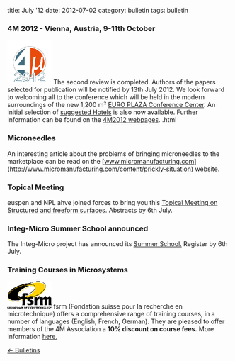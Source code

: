 title: July '12
date: 2012-07-02 
category: bulletin
tags: bulletin

<!--break-->
###  4M 2012 - Vienna, Austria, 9-11th October


![4M2011](/images/4m-2012_100.png)
The second review is completed.  Authors of the papers selected for publication will be notified by 13th July 2012. We look forward to welcoming all to the conference which  will be held in the modern surroundings of the new 1,200 m² [EURO PLAZA Conference Center](http://www.europlaza.at/jart/prj3/euro_pl/website.jart?rel=en&content-id=1155914559700&reserve-mode=active). An initial selection of [suggested Hotels](/content/Hotels-Accommodation/Hotels-Accommodation.html) is also now available. Further information can be found on the [4M2012 webpages](/conference/2012). .html

###  Microneedles

An interesting article about the problems of bringing microneedles to the marketplace can be read on the [www.micromanufacturing.com](http://www.micromanufacturing.com/content/prickly-situation) website.
  
###  Topical Meeting

euspen and NPL ahve joined forces to bring you this [Topical Meeting on Structured and freeform surfaces](/event/Topical-Meeting-Structured-and-Freeform-Surfaces.html). Abstracts by 6th July.   
  
###  Integ-Micro Summer School announced

The Integ-Micro project has announced its [Summer School.](/event/Production-Technologies-Equipment-Micro-Manufacturing) Register by 6th July.
  
###  Training Courses in Microsystems

![FSRM](/images/FSRM_LOGO_web.gif)
fsrm (Fondation suisse pour la recherche en microtechnique) offers a comprehensive range of training courses, in a number of languages (English, French, German). They are pleased to offer members of the 4M Association a <b>10% discount on course fees.</b> More information [here.](/contents/fsrm-training-courses/fsrm-training-courses.html)

[&larr; Bulletins](/bulletin/index.html)